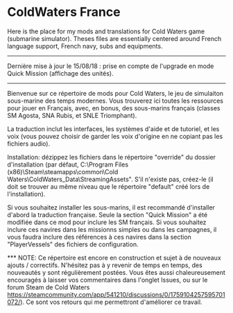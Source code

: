 # ColdWaters France
Here is the place for my mods and translations for Cold Waters game (submarine simulator). Theses files are essentially centered around French language support, French navy, subs and equipments.

********

Dernière mise à jour le 15/08/18 : prise en compte de l'upgrade en mode Quick Mission (affichage des unités).

********

Bienvenue sur ce répertoire de mods pour Cold Waters, le jeu de simulaiton sous-marine des temps modernes. Vous trouverez ici toutes les ressources pour jouer en Français, avec, en bonus, des sous-marins français (classes SM Agosta, SNA Rubis, et SNLE Triomphant).

La traduction inclut les interfaces, les systèmes d'aide et de tutoriel, et les voix (vous pouvez choisir de garder les voix d'origine en ne copiant pas les fichiers audio).

Installation: dézippez les fichiers dans le répertoire "override" du dossier d'installation (par défaut, C:\Program Files (x86)\Steam\steamapps\common\Cold Waters\ColdWaters_Data\StreamingAssets". S'il n'existe pas, créez-le (il doit se trouver au même niveau que le répertoire "default" créé lors de l'installation).

Si vous souhaitez installer les sous-marins, il est recommandé d'installer d'abord la traduction française. Seule la section "Quick Mission" a été modifiée dans ce mod pour inclure les SM français. Si vous souhaitez inclure ces navires dans les missionns simples ou dans les campagnes, il vous faudra inclure des références à ces navires dans la section "PlayerVessels" des fichiers de configuration.

*** NOTE: Ce répertoire est encore en construction et sujet à de nouveaux ajouts / correctifs. N'hésitez pas à y revenir de temps en temps, des nouveautés y sont régulièrement postées. Vous êtes aussi chaleureusement encouragés à laisser vos commentaires dans l'onglet Issues, ou sur le forum Steam de Cold Waters https://steamcommunity.com/app/541210/discussions/0/1759104257595701072/). Ce sont vos retours qui me permettront d'améliorer ce travail.

